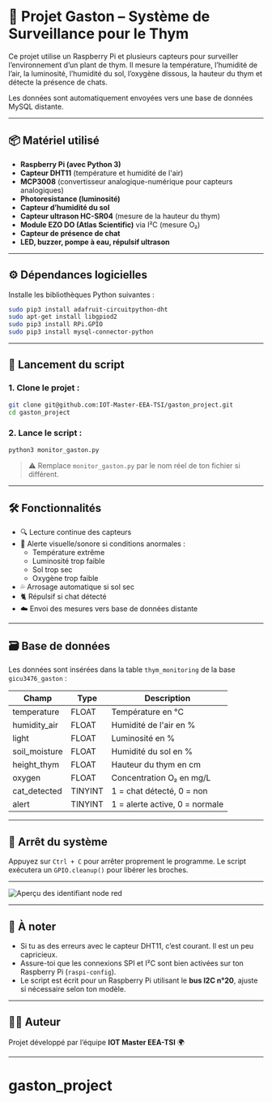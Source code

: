 
# 🌿 Projet Gaston – Système de Surveillance pour le Thym

Ce projet utilise un Raspberry Pi et plusieurs capteurs pour surveiller l’environnement d’un plant de thym. Il mesure la température, l’humidité de l’air, la luminosité, l’humidité du sol, l’oxygène dissous, la hauteur du thym et détecte la présence de chats.

Les données sont automatiquement envoyées vers une base de données MySQL distante.

---

## 📦 Matériel utilisé

- **Raspberry Pi (avec Python 3)**
- **Capteur DHT11** (température et humidité de l'air)
- **MCP3008** (convertisseur analogique-numérique pour capteurs analogiques)
- **Photoresistance (luminosité)**
- **Capteur d’humidité du sol**
- **Capteur ultrason HC-SR04** (mesure de la hauteur du thym)
- **Module EZO DO (Atlas Scientific)** via I²C (mesure O₂)
- **Capteur de présence de chat**
- **LED, buzzer, pompe à eau, répulsif ultrason**

---

## ⚙️ Dépendances logicielles

Installe les bibliothèques Python suivantes :

```bash
sudo pip3 install adafruit-circuitpython-dht
sudo apt-get install libgpiod2
sudo pip3 install RPi.GPIO
sudo pip3 install mysql-connector-python
```

---

## 🚀 Lancement du script

### 1. Clone le projet :

```bash
git clone git@github.com:IOT-Master-EEA-TSI/gaston_project.git
cd gaston_project
```

### 2. Lance le script :

```bash
python3 monitor_gaston.py
```

> ⚠️ Remplace `monitor_gaston.py` par le nom réel de ton fichier si différent.

---

## 🛠️ Fonctionnalités

- 🔍 Lecture continue des capteurs
- 🔔 Alerte visuelle/sonore si conditions anormales :
  - Température extrême
  - Luminosité trop faible
  - Sol trop sec
  - Oxygène trop faible
- 💦 Arrosage automatique si sol sec
- 🐈 Répulsif si chat détecté
- ☁️ Envoi des mesures vers base de données distante

---

## 🗃️ Base de données

Les données sont insérées dans la table `thym_monitoring` de la base `gicu3476_gaston` :

| Champ             | Type       | Description                     |
|------------------|------------|---------------------------------|
| temperature       | FLOAT      | Température en °C               |
| humidity_air      | FLOAT      | Humidité de l'air en %          |
| light             | FLOAT      | Luminosité en %                 |
| soil_moisture     | FLOAT      | Humidité du sol en %            |
| height_thym       | FLOAT      | Hauteur du thym en cm           |
| oxygen            | FLOAT      | Concentration O₂ en mg/L        |
| cat_detected      | TINYINT    | 1 = chat détecté, 0 = non       |
| alert             | TINYINT    | 1 = alerte active, 0 = normale  |

---

## 📌 Arrêt du système

Appuyez sur `Ctrl + C` pour arrêter proprement le programme. Le script exécutera un `GPIO.cleanup()` pour libérer les broches.

---

![Aperçu des identifiant node red](./images/apercu_script.png)

---

## 🧠 À noter

- Si tu as des erreurs avec le capteur DHT11, c’est courant. Il est un peu capricieux.
- Assure-toi que les connexions SPI et I²C sont bien activées sur ton Raspberry Pi (`raspi-config`).
- Le script est écrit pour un Raspberry Pi utilisant le **bus I2C n°20**, ajuste si nécessaire selon ton modèle.

---

## 👨‍💻 Auteur

Projet développé par l’équipe **IOT Master EEA-TSI** 🌍

---
# gaston_project
